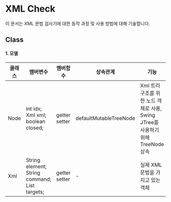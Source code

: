 # XML Check
이 문서는 XML 문법 검사기에 대한 동작 과정 및 사용 방법에 대해 기술합니다.

## Class

#### 1. 모델

| 클래스 | 멤버변수                                                     | 멤버함수           | 상속관계               | 기능                                                         |
| ------ | ------------------------------------------------------------ | ------------------ | ---------------------- | ------------------------------------------------------------ |
| Node   | int idx;<br />Xml xml;<br />boolean closed;                  | getter<br />setter | defaultMutableTreeNode | Xml 트리 구조를 위한 노드 객체로 사용, Swing JTree를 사용하기 위해 TreeNode 상속 |
| Xml    | String element;<br />String command;<br />List<String> targets; | getter<br />setter | -                      | 실제 XML 문법을 가지고 있는 객체                             |

